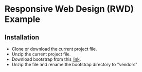 # Responsive Web Design (RWD) Example

## Installation
- Clone or download the current project file.
- Unzip the current project file.
- Download  bootstrap from this [link](https://github.com/twbs/bootstrap/releases/download/v3.3.7/bootstrap-3.3.7-dist.zip).
- Unzip the file and rename the bootstrap directory to "vendors"
